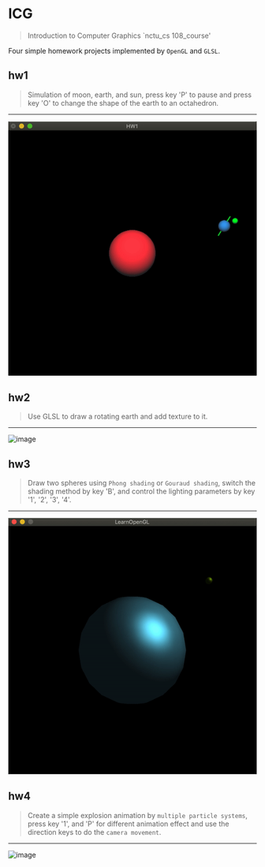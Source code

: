 # ICG
> Introduction to Computer Graphics `nctu_cs 108_course'

Four simple homework projects implemented by `OpenGL` and `GLSL`.

## hw1

>Simulation of moon, earth, and sun, press key 'P' to pause and press key 'O' to change the shape of the earth to an octahedron.

----
![image](https://github.com/william0206/ICG/blob/master/hw1.gif)

## hw2

>Use GLSL to draw a rotating earth and add texture to it.

----
![image](https://github.com/william0206/ICG/blob/master/hw2.gif)


## hw3

> Draw two spheres using `Phong shading` or `Gouraud shading`, switch the shading method by key 'B', and control the lighting parameters by key '1', '2', '3', '4'.

----
![image](https://github.com/william0206/ICG/blob/master/hw3.gif)

## hw4

> Create a simple explosion animation by `multiple particle systems`, press key '1', and 'P' for different animation effect and use the direction keys to do the `camera movement`.

----
![image](https://github.com/william0206/ICG/blob/master/hw4.gif)
